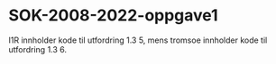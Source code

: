 # SOK-2008-2022-oppgave1

I1R innholder kode til utfordring 1.3 5, mens tromsoe innholder kode til utfordring 1.3 6.
